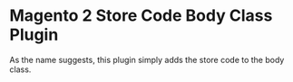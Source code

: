 # Magento 2 Store Code Body Class Plugin

As the name suggests, this plugin simply adds the store code to the body class.